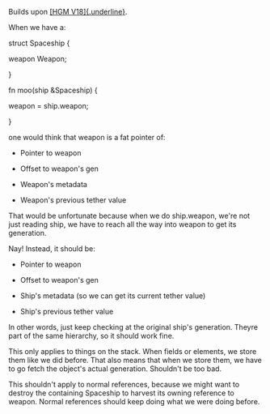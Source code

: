 Builds upon [[HGM
V18]{.underline}](https://docs.google.com/document/d/10lVQlkeducyvpbwMtSYLb1DbUGjs8rBvFcTEjS-_aOw/edit#heading=h.1k4427exfc55).

When we have a:

struct Spaceship {

weapon Weapon;

}

fn moo(ship &Spaceship) {

weapon = ship.weapon;

}

one would think that weapon is a fat pointer of:

-   Pointer to weapon

-   Offset to weapon\'s gen

-   Weapon\'s metadata

-   Weapon\'s previous tether value

That would be unfortunate because when we do ship.weapon, we\'re not
just reading ship, we have to reach all the way into weapon to get its
generation.

Nay! Instead, it should be:

-   Pointer to weapon

-   Offset to weapon\'s gen

-   Ship\'s metadata (so we can get its current tether value)

-   Ship\'s previous tether value

In other words, just keep checking at the original ship\'s generation.
Theyre part of the same hierarchy, so it should work fine.

This only applies to things on the stack. When fields or elements, we
store them like we did before. That also means that when we store them,
we have to go fetch the object\'s actual generation. Shouldn\'t be too
bad.

This shouldn\'t apply to normal references, because we might want to
destroy the containing Spaceship to harvest its owning reference to
weapon. Normal references should keep doing what we were doing before.
